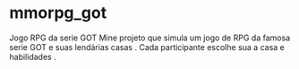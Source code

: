# mmorpg_got
Jogo RPG da serie GOT
Mine projeto que simula um jogo de RPG da famosa serie GOT e suas lendárias casas . Cada participante escolhe sua a casa e habilidades .
